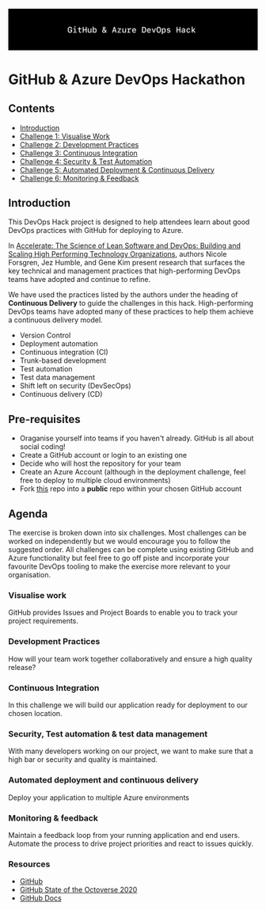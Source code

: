 ![Banner](resources/WelcomeBanner.png)

# GitHub &amp; Azure DevOps Hackathon

## Contents

- [Introduction](../..)
- [Challenge 1: Visualise Work](content/01_visualise_work)
- [Challenge 2: Development Practices](content/02_development_practices)
- [Challenge 3: Continuous Integration](content/03_continuous_integration)
- [Challenge 4: Security & Test Automation](content/04_security_and_test_automation)
- [Challenge 5: Automated Deployment & Continuous Delivery](content/05_automated_deployment)
- [Challenge 6: Monitoring & Feedback](content/06_monitoring_and_feedback)


## Introduction

This DevOps Hack project is designed to help attendees learn about good DevOps practices with GitHub for deploying to Azure.  

In [Accelerate: The Science of Lean Software and DevOps: Building and Scaling High Performing Technology Organizations](https://www.amazon.co.uk/Accelerate-Software-Performing-Technology-Organizations/dp/1942788339), authors Nicole Forsgren, Jez Humble, and Gene Kim present research that surfaces the key technical and management practices that high-performing DevOps teams have adopted and continue to refine.

We have used the practices listed by the authors under the heading of **Continuous Delivery** to guide the challenges in this hack.  High-performing DevOps teams have adopted many of these practices to help them achieve a continuous delivery model.

- Version Control
- Deployment automation
- Continuous integration (CI)
- Trunk-based development
- Test automation
- Test data management
- Shift left on security (DevSecOps)
- Continuous delivery (CD)

## Pre-requisites

- Oraganise yourself into teams if you haven't already.  GitHub is all about social coding!
- Create a GitHub account or login to an existing one
- Decide who will host the repository for your team
- Create an Azure Account (although in the deployment challenge, feel free to deploy to multiple cloud environments)
- Fork [this](https://github.com) repo into a **public** repo within your chosen GitHub account

## Agenda

The exercise is broken down into six challenges.  Most challenges can be worked on independently but we would encourage you to follow the suggested order.  All challenges can be complete using existing GitHub and Azure functionality but feel free to go off piste and incorporate your favourite DevOps tooling to make the exercise more relevant to your organisation.

### Visualise work

GitHub provides Issues and Project Boards to enable you to track your project requirements.  

### Development Practices

How will your team work together collaboratively and ensure a high quality release?

### Continuous Integration

In this challenge we will build our application ready for deployment to our chosen location.  

### Security, Test automation & test data management

With many developers working on our project, we want to make sure that a high bar or security and quality is maintained. 

### Automated deployment and continuous delivery

Deploy your application to multiple Azure environments

### Monitoring & feedback

Maintain a feedback loop from your running application and end users.  Automate the process to drive project priorities and react to issues quickly.

### Resources

- [GitHub](https://github.com)
- [GitHub State of the Octoverse 2020](https://octoverse.github.com)
- [GitHub Docs](https://docs.github.com/en)
